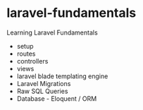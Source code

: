 # laravel-fundamentals

Learning Laravel Fundamentals
- setup
- routes
- controllers
- views
- laravel blade templating engine
- Laravel Migrations
- Raw SQL Queries
- Database - Eloquent / ORM